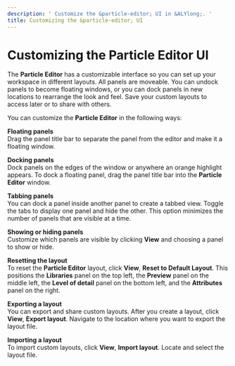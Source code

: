 ```yaml
---
description: ' Customize the &particle-editor; UI in &ALYlong;. '
title: Customizing the &particle-editor; UI
---
```

# Customizing the Particle Editor UI<a name="particle-editor-customizing"></a>

The **Particle Editor** has a customizable interface so you can set up your workspace in different layouts\. All panels are moveable\. You can undock panels to become floating windows, or you can dock panels in new locations to rearrange the look and feel\. Save your custom layouts to access later or to share with others\.

You can customize the **Particle Editor** in the following ways:

**Floating panels**  
Drag the panel title bar to separate the panel from the editor and make it a floating window\.

**Docking panels**  
Dock panels on the edges of the window or anywhere an orange highlight appears\. To dock a floating panel, drag the panel title bar into the **Particle Editor** window\.

**Tabbing panels**  
You can dock a panel inside another panel to create a tabbed view\. Toggle the tabs to display one panel and hide the other\. This option minimizes the number of panels that are visible at a time\.

**Showing or hiding panels**  
Customize which panels are visible by clicking **View** and choosing a panel to show or hide\.

**Resetting the layout**  
To reset the **Particle Editor** layout, click **View**, **Reset to Default Layout**\. This positions the **Libraries** panel on the top left, the **Preview** panel on the middle left, the **Level of detail** panel on the bottom left, and the **Attributes** panel on the right\.

**Exporting a layout**  
You can export and share custom layouts\. After you create a layout, click **View**, **Export layout**\. Navigate to the location where you want to export the layout file\.

**Importing a layout**  
To import custom layouts, click **View**, **Import layout**\. Locate and select the layout file\.